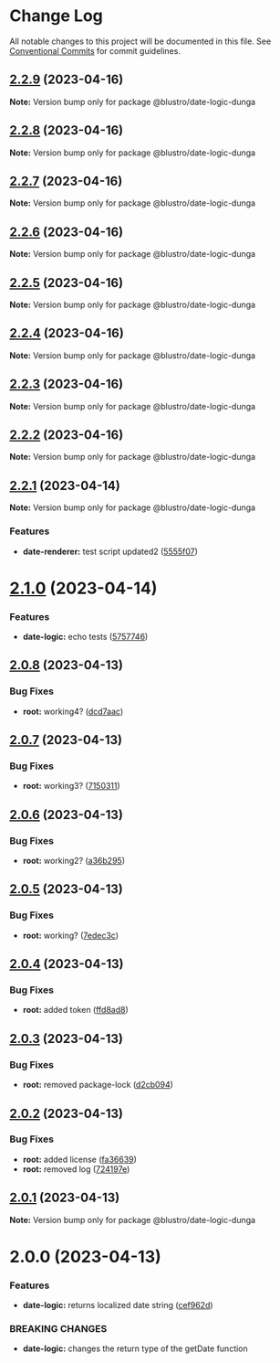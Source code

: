 # Change Log

All notable changes to this project will be documented in this file.
See [Conventional Commits](https://conventionalcommits.org) for commit guidelines.

## [2.2.9](https://npm.pkg.github.com/blustro/monorepo/compare/@blustro/date-logic-dunga@2.2.8...@blustro/date-logic-dunga@2.2.9) (2023-04-16)

**Note:** Version bump only for package @blustro/date-logic-dunga





## [2.2.8](https://npm.pkg.github.com/blustro/monorepo/compare/@blustro/date-logic-dunga@2.2.7...@blustro/date-logic-dunga@2.2.8) (2023-04-16)

**Note:** Version bump only for package @blustro/date-logic-dunga





## [2.2.7](https://npm.pkg.github.com/blustro/monorepo/compare/@blustro/date-logic-dunga@2.2.6...@blustro/date-logic-dunga@2.2.7) (2023-04-16)

**Note:** Version bump only for package @blustro/date-logic-dunga





## [2.2.6](https://npm.pkg.github.com/blustro/monorepo/compare/@blustro/date-logic-dunga@2.2.5...@blustro/date-logic-dunga@2.2.6) (2023-04-16)

**Note:** Version bump only for package @blustro/date-logic-dunga





## [2.2.5](https://npm.pkg.github.com/blustro/monorepo/compare/@blustro/date-logic-dunga@2.2.4...@blustro/date-logic-dunga@2.2.5) (2023-04-16)

**Note:** Version bump only for package @blustro/date-logic-dunga





## [2.2.4](https://npm.pkg.github.com/blustro/monorepo/compare/@blustro/date-logic-dunga@2.2.3...@blustro/date-logic-dunga@2.2.4) (2023-04-16)

**Note:** Version bump only for package @blustro/date-logic-dunga





## [2.2.3](https://npm.pkg.github.com/blustro/monorepo/compare/@blustro/date-logic-dunga@2.2.2...@blustro/date-logic-dunga@2.2.3) (2023-04-16)

**Note:** Version bump only for package @blustro/date-logic-dunga





## [2.2.2](https://npm.pkg.github.com/blustro/monorepo/compare/@blustro/date-logic-dunga@2.2.1...@blustro/date-logic-dunga@2.2.2) (2023-04-16)

**Note:** Version bump only for package @blustro/date-logic-dunga





## [2.2.1](https://npm.pkg.github.com/blustro/monorepo/compare/@blustro/date-logic-dunga@2.1.1...@blustro/date-logic-dunga@2.2.1) (2023-04-14)

**Note:** Version bump only for package @blustro/date-logic-dunga







### Features

* **date-renderer:** test script updated2 ([5555f07](https://npm.pkg.github.com/blustro/monorepo/commit/5555f0780f52d48eb3e3415e9dacd3ded5385205))





# [2.1.0](https://npm.pkg.github.com/blustro/monorepo/compare/@blustro/date-logic-dunga@2.0.8...@blustro/date-logic-dunga@2.1.0) (2023-04-14)


### Features

* **date-logic:** echo tests ([5757746](https://npm.pkg.github.com/blustro/monorepo/commit/57577463060e98752e4308791020ffa9c9476dbf))





## [2.0.8](https://npm.pkg.github.com/blustro/monorepo/compare/@blustro/date-logic-dunga@2.0.7...@blustro/date-logic-dunga@2.0.8) (2023-04-13)


### Bug Fixes

* **root:** working4? ([dcd7aac](https://npm.pkg.github.com/blustro/monorepo/commit/dcd7aacd67591b2f34d9610dce04af78fa89acde))





## [2.0.7](https://npm.pkg.github.com/blustro/monorepo/compare/@blustro/date-logic-dunga@2.0.6...@blustro/date-logic-dunga@2.0.7) (2023-04-13)


### Bug Fixes

* **root:** working3? ([7150311](https://npm.pkg.github.com/blustro/monorepo/commit/7150311746b161706adc96f87d79b0b168258d51))





## [2.0.6](https://npm.pkg.github.com/blustro/monorepo/compare/@blustro/date-logic-dunga@2.0.5...@blustro/date-logic-dunga@2.0.6) (2023-04-13)


### Bug Fixes

* **root:** working2? ([a36b295](https://npm.pkg.github.com/blustro/monorepo/commit/a36b2955be93be12ba26d1cbad913e755021a382))





## [2.0.5](https://npm.pkg.github.com/blustro/monorepo/compare/@blustro/date-logic-dunga@2.0.4...@blustro/date-logic-dunga@2.0.5) (2023-04-13)


### Bug Fixes

* **root:** working? ([7edec3c](https://npm.pkg.github.com/blustro/monorepo/commit/7edec3c632421fcd30f5f05e6acaaf62b8c91b0c))





## [2.0.4](https://npm.pkg.github.com/blustro/monorepo/compare/@blustro/date-logic-dunga@2.0.3...@blustro/date-logic-dunga@2.0.4) (2023-04-13)


### Bug Fixes

* **root:** added token ([ffd8ad8](https://npm.pkg.github.com/blustro/monorepo/commit/ffd8ad8689a719cc504378b8d2fb153f4c9431cc))





## [2.0.3](https://npm.pkg.github.com/blustro/monorepo/compare/@blustro/date-logic-dunga@2.0.2...@blustro/date-logic-dunga@2.0.3) (2023-04-13)


### Bug Fixes

* **root:** removed package-lock ([d2cb094](https://npm.pkg.github.com/blustro/monorepo/commit/d2cb09465b9b3a3f7a77a38a88868e99a58134f5))





## [2.0.2](https://npm.pkg.github.com/blustro/monorepo/compare/@blustro/date-logic-dunga@2.0.1...@blustro/date-logic-dunga@2.0.2) (2023-04-13)


### Bug Fixes

* **root:** added license ([fa36639](https://npm.pkg.github.com/blustro/monorepo/commit/fa366391aa34a4d934f27b4fd7b0433a9905007f))
* **root:** removed log ([724197e](https://npm.pkg.github.com/blustro/monorepo/commit/724197e422c44e618a80539da5e25473358c1e83))





## [2.0.1](https://npm.pkg.github.com/blustro/monorepo/compare/@blustro/date-logic-dunga@2.0.0...@blustro/date-logic-dunga@2.0.1) (2023-04-13)

**Note:** Version bump only for package @blustro/date-logic-dunga





# 2.0.0 (2023-04-13)


### Features

* **date-logic:** returns localized date string ([cef962d](https://npm.pkg.github.com/blustro/monorepo/commit/cef962db57e1ec60273248c010ad130a0673612c))


### BREAKING CHANGES

* **date-logic:** changes the return type of the getDate function
